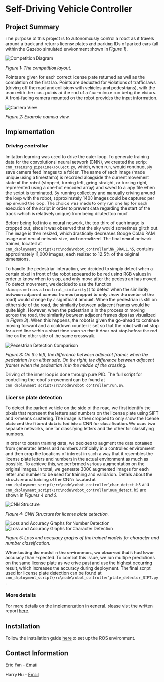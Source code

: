 # Self-Driving Vehicle Controller
## Project Summary
The purpose of this project is to autonomously control a robot as it travels around a track and returns license plates and parking IDs of parked cars (all within the Gazebo simulated environment shown in *Figure 1*). 


![Competition Diagram](media/competition_diagram.png)

*Figure 1: The competition layout.*

Points are given for each correct license plate returned as well as the completion of the first lap. Points are deducted for violations of traffic laws (driving off the road and collisions with vehicles and pedestrians), with the team with the most points at the end of a four-minute run being the victors. A front-facing camera mounted on the robot provides the input information.

![Camera View](media/camera_view.png)

*Figure 2: Example camera view.*


## Implementation
### Driving controller

Imitation learning was used to drive the outer loop. To generate training data for the convolutional neural network (CNN), we created the script `cnn_training_pipeline\collect.py`, which, when run, would continuously save camera feed images to a folder. The name of each image (made unique using a timestamp) is recorded alongside the current movement state of the robot (stopped, turning left, going straight, or turning right, represented using a one-hot encoded array) and saved to a .npy file when the script is terminated. By running collect.py and manually driving around the loop with the robot, approximately 1400 images could be captured per lap around the loop. The choice was made to only run one lap for each execution of the script in order to prevent data regarding the start of the track (which is relatively unique) from being diluted too much.

Before being fed into a neural network, the top third of each image is cropped out, since it was observed that the sky would sometimes glitch out. The image is then resized, which drastically decreases Google Colab RAM usage and neural network size, and normalized. The final neural network trained, located at `cnn_deployment_script\src\node\robot_controller\NN_8RALL.h5`, contains approximately 11,000 images, each resized to 12.5% of the original dimensions. 

To handle the pedestrian interaction, we decided to simply detect when a certain pixel in front of the robot appeared to be red using RGB values in order to know when to stop, and only move after the pedestrian has moved. To detect movement, we decided to use the function `skimage.metrics.structural_similarity()` to detect when the similarity between adjacent camera frames (cropped to only show the center of the road) would change by a significant amount. When the pedestrian is still on either side of the road, the similarity between adjacent frames would be quite high. However, when the pedestrian is in the process of moving across the road, the similarity between adjacent frames dips (as visualized in *Figure 3*). When this happens, the robot is given the go-ahead to continue moving forward and a cooldown counter is set so that the robot will not stop for a red line within a short time span so that it does not stop before the red line on the other side of the same crosswalk.

![Pedestrian Detection Comparison](media/pedestrian_detection.png)

*Figure 3: On the left, the difference between adjacent frames when the pedestrian is on either side. On the right, the difference between adjacent frames when the pedestrian is in the middle of the crossing.*

Driving of the inner loop is done through pure PID. The full script for controlling the robot's movement can be found at `cnn_deployment_script\src\node\robot_controller\run.py`.

### License plate detection
To detect the parked vehicle on the side of the road, we first identify the pixels that represent the letters and numbers on the license plate using SIFT and k-means clustering. The image is then cropped to only show the license plate and the filtered data is fed into a CNN for classification. We used two separate networks, one  for classifying letters and the other for classifying numbers. 

In order to obtain training data, we decided to augment the data obtained from generated letters and numbers artificially in a controlled environment and then crop the locations of interest in such a way that it resembles the license plate letters and numbers in the actual environment as much as possible. To achieve this, we performed various augmentation on the original images. In total, we generate 3000 augmented images for each letter and number to be used for training and validation. Details about the structure and training of the CNNs located at `cnn_deployment_script\src\node\robot_controller\char_detect.h5` and `cnn_deployment_script\src\node\robot_controller\num_detect.h5` are shown in *Figures 4 and 5*.

![CNN Structure](media/license_plate_cnn_structure.jpg)

*Figure 4: CNN Structure for license plate detection.*


![Loss and Accuracy Graphs for Number Detection](media/license_plate_num_loss_acc.jpg)
![Loss and Accuracy Graphs for Character Detection](media/license_plate_char_loss_acc.jpg)

*Figure 5: Loss and accuracy graphs of the trained models for character and number classification.*

When testing the model in the environment, we observed that it had lower accuracy than expected. To combat this issue, we run multiple predictions on the same license plate as we drive past and use the highest occurring result, which increases the accuracy during deployment. The final script used for license plate detection can be found at `cnn_deployment_script\src\node\robot_controller\plate_detector_SIFT.py`.

### More details
For more details on the implementation in general, please visit the written report [here](https://docs.google.com/document/d/1nBrcH8DOpMLleIeqdEdOWQSkl-nec-v0-9Zv5-VMYU4/edit?usp=sharing).


## Installation
Follow the installation guide [here](ROS_environment/README.md) to set up the ROS environment.

## Contact Information
Eric Fan - [Email](mailto:ericfan1110@gmail.com)

Harry Hu - [Email](mailto:harry.ty.hu@gmail.com)
